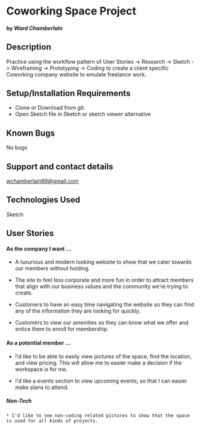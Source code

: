 # Coworking Space Project

#### by _**Ward Chamberlain**_

## Description
  Practice using the workflow pattern of User Stories -> Research -> Sketch -> Wireframing -> Prototyping -> Coding to create a client specific Coworking company website to emulate freelance work.

## Setup/Installation Requirements

* Clone or Download from git.
* Open Sketch file in Sketch or sketch viewer alternative

## Known Bugs

No bugs

## Support and contact details

wchamberlain89@gmail.com

## Technologies Used

Sketch

## User Stories


#### As the company I want ...
  * A luxurious and modern looking website to show that we cater towards our
  members without holding.

  * The site to feel less corporate and more fun in order to attract members
  that align with our business values and the community we're trying to create.

  * Customers to have an easy time navigating the website so they can find any
  of the information they are looking for quickly.

  * Customers to view our amenities so they can know what we offer and entice them to enroll for membership.

#### As a potential member ...
  * I'd like to be able to easily view pictures of the space, find the location,
  and view pricing. This will allow me to easier make a decision if the workspace
  is for me.

  * I'd like a events section to view upcoming events, so that I can easier make plans to attend.

  ##### Non-Tech
    * I'd like to see non-coding related pictures to show that the space is used for all kinds of projects.

